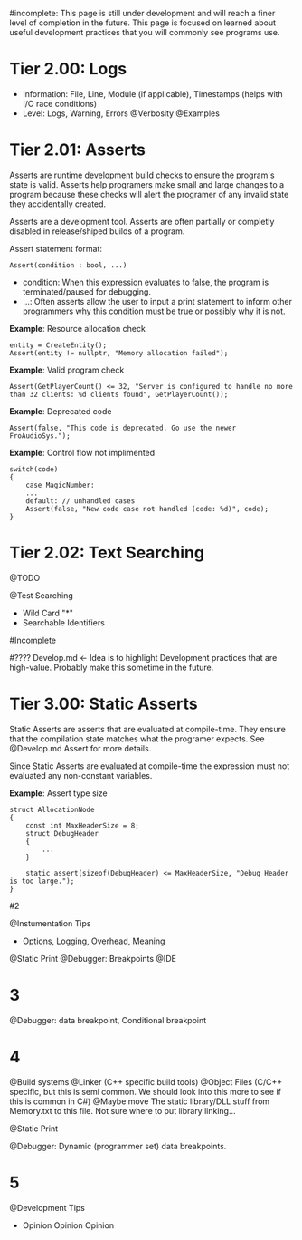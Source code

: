 

#incomplete: This page is still under development and will reach a finer level of completion in the future.
This page is focused on learned about useful development practices that you will commonly see programs use.

Tier 2.00: Logs
============================================

- Information: File, Line, Module (if applicable), Timestamps (helps with I/O race conditions)
- Level: Logs, Warning, Errors
@Verbosity
@Examples

Tier 2.01: Asserts
============================================
Asserts are  runtime development build checks to ensure the program's state is valid. Asserts help programers make small and large changes to a program because these checks will alert the programer of any invalid state they accidentally created.

Asserts are a development tool. Asserts are often partially or completly disabled in release/shiped builds of a program.

Assert statement format:
```
Assert(condition : bool, ...)
``` 

* condition: When this expression evaluates to false, the program is terminated/paused for debugging.
* ...: Often asserts allow the user to input a print statement to inform other programmers why this condition must be true or possibly why it is not.


**Example**: Resource allocation check
```
entity = CreateEntity();
Assert(entity != nullptr, "Memory allocation failed");
```

**Example**: Valid program check
```
Assert(GetPlayerCount() <= 32, "Server is configured to handle no more than 32 clients: %d clients found", GetPlayerCount());
```

**Example**: Deprecated code
```
Assert(false, "This code is deprecated. Go use the newer FroAudioSys.");
```

**Example**: Control flow not implimented
```
switch(code)
{
    case MagicNumber:
    ...
    default: // unhandled cases
    Assert(false, "New code case not handled (code: %d)", code);
}
```


Tier 2.02: Text Searching
============================================

@TODO 


@Test Searching
 * Wild Card "*"
 * Searchable Identifiers
 

#Incomplete

#???? Develop.md <- Idea is to highlight Development practices that are high-value. Probably make this sometime in the future.



Tier 3.00: Static Asserts
============================================
Static Asserts are asserts that are evaluated at compile-time. They ensure that the compilation state matches what the programer expects. See @Develop.md Assert for more details.

Since Static Asserts are evaluated at compile-time the expression must not evaluated any non-constant variables.


**Example**: Assert type size
```
struct AllocationNode
{
    const int MaxHeaderSize = 8;
    struct DebugHeader
    {
        ...
    }
    
    static_assert(sizeof(DebugHeader) <= MaxHeaderSize, "Debug Header is too large.");
}
```



#2
 
@Instumentation Tips
 * Options, Logging, Overhead, Meaning

@Static Print
@Debugger: Breakpoints
@IDE

# 3

@Debugger: data breakpoint, Conditional breakpoint

# 4
@Build systems
  @Linker (C++ specific build tools)
  @Object Files (C/C++ specific, but this is semi common. We should look into this more to see if this is common in C#)
  @Maybe move The static library/DLL stuff from Memory.txt to this file. Not sure where to put library linking...
  
@Static Print

@Debugger:  Dynamic (programmer set) data breakpoints.
# 5


@Development Tips
 * Opinion Opinion Opinion